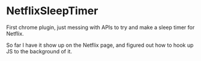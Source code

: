 NetflixSleepTimer
=================

First chrome plugin, just messing with APIs to try and make a sleep timer for Netflix.

So far I have it show up on the Netflix page, and figured out how to hook up JS to the background of it.

